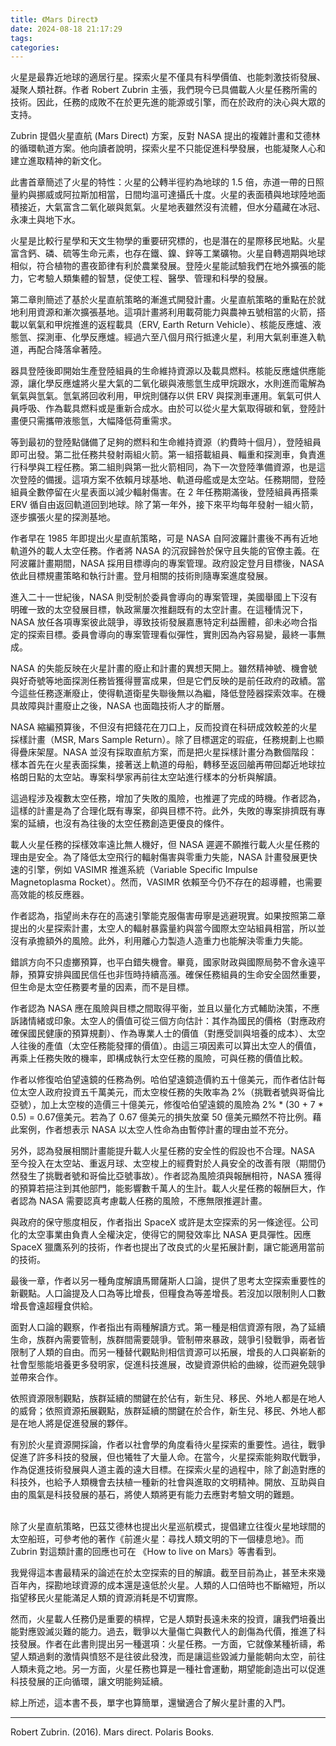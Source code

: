 ```yaml
---
title: 《Mars Direct》
date: 2024-08-18 21:17:29
tags: 
categories:
---
```


火星是最靠近地球的適居行星。探索火星不僅具有科學價值、也能刺激技術發展、凝聚人類社群。作者 Robert Zubrin 主張，我們現今已具備載人火星任務所需的技術。因此，任務的成敗不在於更先進的能源或引擎，而在於政府的決心與大眾的支持。

<!--more-->

Zubrin 提倡火星直航 (Mars Direct) 方案，反對 NASA 提出的複雜計畫和艾德林的循環軌道方案。他向讀者說明，探索火星不只能促進科學發展，也能凝聚人心和建立進取精神的新文化。

此書首章簡述了火星的特性：火星的公轉半徑約為地球的 1.5 倍，赤道一帶的日照量約與挪威或阿拉斯加相當，日間均溫可達攝氏十度。火星的表面積與地球陸地面積接近，大氣富含二氧化碳與氮氣。火星地表雖然沒有流體，但水分蘊藏在冰冠、永凍土與地下水。

火星是比較行星學和天文生物學的重要研究標的，也是潛在的星際移民地點。火星富含鈣、磷、硫等生命元素，也存在鐵、鎳、鋅等工業礦物。火星自轉週期與地球相似，符合植物的晝夜節律有利於農業發展。登陸火星能試驗我們在地外擴張的能力，它考驗人類集體的智慧，促使工程、醫學、管理和科學的發展。

第二章則簡述了基於火星直航策略的漸進式開發計畫。火星直航策略的重點在於就地利用資源和漸次擴張基地。這項計畫將利用載荷能力與農神五號相當的火箭，搭載以氧氣和甲烷推進的返程載具（ERV, Earth Return Vehicle）、核能反應爐、液態氫、探測車、化學反應爐。經過六至八個月飛行抵達火星，利用大氣剎車進入軌道，再配合降落傘著陸。

器具登陸後即開始生產登陸組員的生命維持資源以及載具燃料。核能反應爐供應能源，讓化學反應爐將火星大氣的二氧化碳與液態氫生成甲烷跟水，水則進而電解為氧氣與氫氣。氫氣將回收利用，甲烷則儲存以供 ERV 與探測車運用。氧氣可供人員呼吸、作為載具燃料或是重新合成水。由於可以從火星大氣取得碳和氧，登陸計畫便只需攜帶液態氫，大幅降低荷重需求。

等到最初的登陸點儲備了足夠的燃料和生命維持資源（約費時十個月），登陸組員即可出發。第二批任務共發射兩組火箭。第一組搭載組員、輜重和探測車，負責進行科學與工程任務。第二組則與第一批火箭相同，為下一次登陸準備資源，也是這次登陸的備援。這項方案不依賴月球基地、軌道母艦或是太空站。任務期間，登陸組員全數停留在火星表面以減少輻射傷害。在 2 年任務期滿後，登陸組員再搭乘 ERV 循自由返回軌道回到地球。除了第一年外，接下來平均每年發射一組火箭，逐步擴張火星的探測基地。

作者早在 1985 年即提出火星直航策略，可是 NASA 自阿波羅計畫後不再有近地軌道外的載人太空任務。作者將 NASA 的沉寂歸咎於保守且失能的官僚主義。在阿波羅計畫期間，NASA 採用目標導向的專案管理。政府設定登月目標後，NASA 依此目標規畫策略和執行計畫。登月相關的技術則隨專案進度發展。

進入二十一世紀後，NASA 則受制於委員會導向的專案管理，美國舉國上下沒有明確一致的太空發展目標，執政黨屢次推翻既有的太空計畫。在這種情況下，NASA 放任各項專案彼此競爭，導致技術發展嘉惠特定利益團體，卻未必吻合指定的探索目標。委員會導向的專案管理看似彈性，實則因為內容易變，最終一事無成。

NASA 的失能反映在火星計畫的廢止和計畫的異想天開上。雖然精神號、機會號與好奇號等地面探測任務皆獲得豐富成果，但是它們反映的是前任政府的政績。當今這些任務逐漸廢止，使得軌道衛星失聯後無以為繼，降低登陸器探索效率。在機具故障與計畫廢止之後，NASA 也面臨技術人才的斷層。

NASA 縮編預算後，不但沒有把錢花在刀口上，反而投資在科研成效較差的火星採樣計畫（MSR, Mars Sample Return）。除了目標選定的瑕疵，任務規劃上也顯得疊床架屋。NASA 並沒有採取直航方案，而是把火星採樣計畫分為數個階段：樣本首先在火星表面採集，接著送上軌道的母船，轉移至返回艙再帶回鄰近地球拉格朗日點的太空站。專案科學家再前往太空站進行樣本的分析與解讀。

這過程涉及複數太空任務，增加了失敗的風險，也推遲了完成的時機。作者認為，這樣的計畫是為了合理化既有專案，卻與目標不符。此外，失敗的專案排擠既有專案的延續，也沒有為往後的太空任務創造更優良的條件。

載人火星任務的採樣效率遠比無人機好，但 NASA 遲遲不願推行載人火星任務的理由是安全。為了降低太空飛行的輻射傷害與零重力失能，NASA 計畫發展更快速的引擎，例如 VASIMR 推進系統（Variable Specific Impulse Magnetoplasma Rocket）。然而，VASIMR 依賴至今仍不存在的超導體，也需要高效能的核反應器。

作者認為，指望尚未存在的高速引擎能克服傷害毋寧是逃避現實。如果按照第二章提出的火星探索計畫，太空人的輻射暴露量約與當今國際太空站組員相當，所以並沒有承擔額外的風險。此外，利用離心力製造人造重力也能解決零重力失能。

錯誤方向不只虛擲預算，也平白錯失機會。畢竟，國家財政與國際局勢不會永遠平靜，預算安排與國民信任也非恆時持續高漲。確保任務組員的生命安全固然重要，但生命是太空任務要考量的因素，而不是目標。

作者認為 NASA 應在風險與目標之間取得平衡，並且以量化方式輔助決策，不應訴諸情緒或印象。太空人的價值可從三個方向估計：其作為國民的價格（對應政府確保國民健康的預算規劃）、作為專業人士的價值（對應受訓與培養的成本）、太空人往後的產值（太空任務能發揮的價值）。由這三項因素可以算出太空人的價值，再乘上任務失敗的機率，即構成執行太空任務的風險，可與任務的價值比較。

作者以修復哈伯望遠鏡的任務為例。哈伯望遠鏡造價約五十億美元，而作者估計每位太空人政府投資五千萬美元，而太空梭任務的失敗率為 2%（挑戰者號與哥倫比亞號），加上太空梭的造價三十億美元，修復哈伯望遠鏡的風險為 2% * (30 + 7 * 0.5) = 0.67億美元。若為了 0.67 億美元的損失放棄 50 億美元顯然不符比例。藉此案例，作者想表示 NASA 以太空人性命為由暫停計畫的理由並不充分。

另外，認為發展相關計畫能提升載人火星任務的安全性的假設也不合理。NASA 至今投入在太空站、重返月球、太空梭上的經費對於人員安全的改善有限（期間仍然發生了挑戰者號和哥倫比亞號事故）。作者認為風險須與報酬相符，NASA 獲得的預算若挹注到其他部門，能影響數千萬人的生計。載人火星任務的報酬巨大，作者認為 NASA 需要認真考慮載人任務的風險，不應無限推遲計畫。

與政府的保守態度相反，作者指出 SpaceX 或許是太空探索的另一條途徑。公司化的太空事業由負責人全權決定，使得它的開發效率比 NASA 更具彈性。因應 SpaceX 獵鷹系列的技術，作者也提出了改良式的火星拓展計劃，讓它能適用當前的技術。

最後一章，作者以另一種角度解讀馬爾薩斯人口論，提供了思考太空探索重要性的新觀點。人口論提及人口為等比增長，但糧食為等差增長。若沒加以限制則人口數增長會遠超糧食供給。

面對人口論的觀察，作者指出有兩種解讀方式。第一種是相信資源有限，為了延續生命，族群內需要管制，族群間需要競爭。管制帶來暴政，競爭引發戰爭，兩者皆限制了人類的自由。而另一種替代觀點則相信資源可以拓展，增長的人口與嶄新的社會型態能培養更多發明家，促進科技進展，改變資源供給的曲線，從而避免競爭並帶來合作。

依照資源限制觀點，族群延續的關鍵在於佔有，新生兒、移民、外地人都是在地人的威脅；依照資源拓展觀點，族群延續的關鍵在於合作，新生兒、移民、外地人都是在地人將是促進發展的夥伴。

有別於火星資源開採論，作者以社會學的角度看待火星探索的重要性。過往，戰爭促進了許多科技的發展，但也犧牲了大量人命。在當今，火星探索能夠取代戰爭，作為促進技術發展與人道主義的遠大目標。在探索火星的過程中，除了創造對應的科技外，也給予人類機會去扶植一種新的社會與進取的文明精神。開放、互助與自由的風氣是科技發展的基石，將使人類將更有能力去應對考驗文明的難題。

<br/>
除了火星直航策略，巴茲艾德林也提出火星巡航模式，提倡建立往復火星地球間的太空船班，可參考他的著作《前進火星：尋找人類文明的下一個棲息地》。而 Zubrin 對這類計畫的回應也可在 《How to live on Mars》等書看到。

我覺得這本書最精采的論述在於太空探索的目的解讀。截至目前為止，甚至未來幾百年內，探勘地球資源的成本還是遠低於火星。人類的人口倍時也不斷縮短，所以指望移民火星能滿足人類的資源消耗是不切實際。

然而，火星載人任務仍是重要的槓桿，它是人類對長遠未來的投資，讓我們培養出能對應毀滅災難的能力。過去，戰爭以大量傷亡與數代人的創傷為代價，推進了科技發展。作者在此書則提出另一種選項：火星任務。一方面，它就像某種祈禱，希望人類過剩的激情與憤怒不是往彼此發洩，而是讓這些毀滅力量能朝向太空，前往人類未竟之地。另一方面，火星任務也算是一種社會運動，期望能創造出可以促進科技發展的正向循環，讓文明能夠延續。

綜上所述，這本書不長，單字也算簡單，還蠻適合了解火星計畫的入門。

---
Robert Zubrin. (2016). Mars direct. Polaris Books.